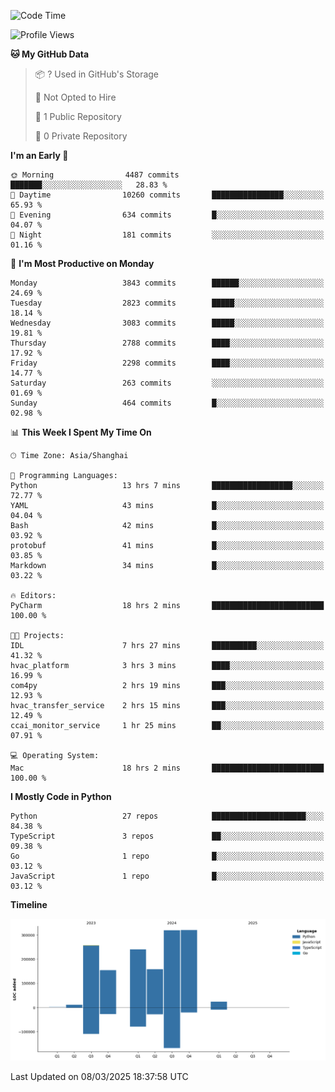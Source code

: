 <!--START_SECTION:waka-->
![Code Time](http://img.shields.io/badge/Code%20Time-178%20hrs%2054%20mins-blue)

![Profile Views](http://img.shields.io/badge/Profile%20Views-0-blue)

**🐱 My GitHub Data** 

> 📦 ? Used in GitHub's Storage 
 > 
> 🚫 Not Opted to Hire
 > 
> 📜 1 Public Repository 
 > 
> 🔑 0 Private Repository 
 > 
**I'm an Early 🐤** 

```text
🌞 Morning                4487 commits        ███████░░░░░░░░░░░░░░░░░░   28.83 % 
🌆 Daytime                10260 commits       ████████████████░░░░░░░░░   65.93 % 
🌃 Evening                634 commits         █░░░░░░░░░░░░░░░░░░░░░░░░   04.07 % 
🌙 Night                  181 commits         ░░░░░░░░░░░░░░░░░░░░░░░░░   01.16 % 
```
📅 **I'm Most Productive on Monday** 

```text
Monday                   3843 commits        ██████░░░░░░░░░░░░░░░░░░░   24.69 % 
Tuesday                  2823 commits        █████░░░░░░░░░░░░░░░░░░░░   18.14 % 
Wednesday                3083 commits        █████░░░░░░░░░░░░░░░░░░░░   19.81 % 
Thursday                 2788 commits        ████░░░░░░░░░░░░░░░░░░░░░   17.92 % 
Friday                   2298 commits        ████░░░░░░░░░░░░░░░░░░░░░   14.77 % 
Saturday                 263 commits         ░░░░░░░░░░░░░░░░░░░░░░░░░   01.69 % 
Sunday                   464 commits         █░░░░░░░░░░░░░░░░░░░░░░░░   02.98 % 
```


📊 **This Week I Spent My Time On** 

```text
🕑︎ Time Zone: Asia/Shanghai

💬 Programming Languages: 
Python                   13 hrs 7 mins       ██████████████████░░░░░░░   72.77 % 
YAML                     43 mins             █░░░░░░░░░░░░░░░░░░░░░░░░   04.04 % 
Bash                     42 mins             █░░░░░░░░░░░░░░░░░░░░░░░░   03.92 % 
protobuf                 41 mins             █░░░░░░░░░░░░░░░░░░░░░░░░   03.85 % 
Markdown                 34 mins             █░░░░░░░░░░░░░░░░░░░░░░░░   03.22 % 

🔥 Editors: 
PyCharm                  18 hrs 2 mins       █████████████████████████   100.00 % 

🐱‍💻 Projects: 
IDL                      7 hrs 27 mins       ██████████░░░░░░░░░░░░░░░   41.32 % 
hvac_platform            3 hrs 3 mins        ████░░░░░░░░░░░░░░░░░░░░░   16.99 % 
com4py                   2 hrs 19 mins       ███░░░░░░░░░░░░░░░░░░░░░░   12.93 % 
hvac_transfer_service    2 hrs 15 mins       ███░░░░░░░░░░░░░░░░░░░░░░   12.49 % 
ccai_monitor_service     1 hr 25 mins        ██░░░░░░░░░░░░░░░░░░░░░░░   07.91 % 

💻 Operating System: 
Mac                      18 hrs 2 mins       █████████████████████████   100.00 % 
```

**I Mostly Code in Python** 

```text
Python                   27 repos            █████████████████████░░░░   84.38 % 
TypeScript               3 repos             ██░░░░░░░░░░░░░░░░░░░░░░░   09.38 % 
Go                       1 repo              █░░░░░░░░░░░░░░░░░░░░░░░░   03.12 % 
JavaScript               1 repo              █░░░░░░░░░░░░░░░░░░░░░░░░   03.12 % 
```



**Timeline**

![Lines of Code chart](https://raw.githubusercontent.com/jixingyou/jixingyou/main/assets/bar_graph.png)


 Last Updated on 08/03/2025 18:37:58 UTC
<!--END_SECTION:waka-->
